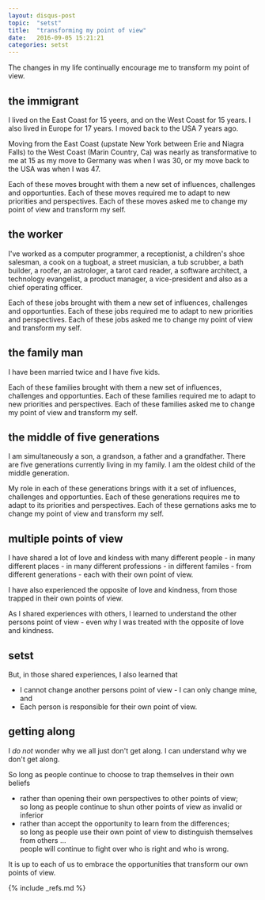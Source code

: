 ```yaml
---
layout: disqus-post
topic:  "setst"
title:  "transforming my point of view"
date:   2016-09-05 15:21:21
categories: setst
---
```


The changes in my life continually encourage me to transform my point of view.


## the immigrant

I lived on the East Coast for 15 yeers, and on the West Coast for 15 years. I also lived in Europe for 17 years. I
moved back to the USA 7 years ago.

Moving from the East Coast (upstate New York between Erie and Niagra Falls) to the West Coast (Marin Country, Ca) was
nearly as transformative to me at 15 as my move to Germany was when I was 30, or my move back to the USA was when I was
47.

Each of these moves brought with them a new set of influences, challenges and opportunties. Each of these moves
required me to adapt to new priorities and perspectives. Each of these moves asked me to change my point of view and
transform my self.


## the worker

I've worked as a computer programmer, a receptionist, a children's shoe salesman, a cook on a tugboat, a street
musician, a tub scrubber, a bath builder, a roofer, an astrologer, a tarot card reader, a software architect, a
technology evangelist, a product manager, a vice-president and also as a chief operating officer.

Each of these jobs brought with them a new set of influences, challenges and opportunties. Each of these jobs required
me to adapt to new priorities and perspectives. Each of these jobs asked me to change my point of view and transform
my self.


## the family man

I have been married twice and I have five kids.

Each of these families brought with them a new set of influences, challenges and opportunties. Each of these families
required me to adapt to new priorities and perspectives. Each of these families asked me to change my point of view and
transform my self.


## the middle of five generations

I am simultaneously a son, a grandson, a father and a grandfather. There are five generations currently living in my
family. I am the oldest child of the middle generation.

My role in each of these generations brings with it a set of influences, challenges and opportunties. Each of these
generations requires me to adapt to its priorities and perspectives. Each of these gernations asks me to change my
point of view and transform my self.


## multiple points of view

I have shared a lot of love and kindess with many different people - in many different places - in many different
professions - in different familes - from different generations - each with their own point of view.

I have also experienced the opposite of love and kindness, from those trapped in their own points of view.

As I shared experiences with others, I learned to understand the other persons point of view - even why I was treated
with the opposite of love and kindness.


## setst

But, in those shared experiences, I also learned that 

- I cannot change another persons point of view - I can only change mine, and
- Each person is responsible for their own point of view.


## getting along

I _do not_ wonder why we all just don't get along. I can understand why we don't get along.

So long as people continue to choose to trap themselves in their own beliefs            <br>
- rather than opening their own perspectives to other points of view;                   <br>
so long as people continue to shun other points of view as invalid or inferior          <br>
- rather than accept the opportunity to learn from the differences;                     <br>
so long as people use their own point of view to distinguish themselves from others ... <br>
people will continue to fight over who is right and who is wrong.

It is up to each of us to embrace the opportunities that transform our own points of view.


{% include _refs.md %}
